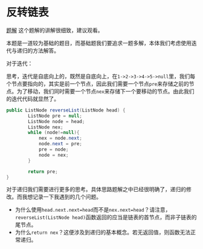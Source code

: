 # 反转链表

[题解](https://leetcode-cn.com/problems/reverse-linked-list/solution/shi-pin-jiang-jie-die-dai-he-di-gui-hen-hswxy/) 这个题解的讲解很细致，建议观看。

本题是一道较为基础的题目，而基础题我们要追求一题多解，本体我们考虑使用迭代与递归的方法解答。

对于迭代：

思考，迭代是自底向上的，既然是自底向上，在`1->2->3->4->5->null`里，我们每个节点要指向的，其实是前一个节点，因此我们需要一个节点`pre`来存储之前的节点。为了移动，我们同时需要一个节点`nex`来存储下一个要移动的节点。由此我们的迭代代码就显然了。

```java
public ListNode reverseList(ListNode head) {		
		ListNode pre = null;
		ListNode node = head;
        ListNode nex;
		while (node!=null){
			nex = node.next;
			node.next = pre;
			pre = node;
			node = nex;
		}

		return pre;
}
```



对于递归我们需要进行更多的思考。具体思路题解之中已经很明确了，递归的修改。而我想记录一下我遇到的几个问题。

+ 为什么使用`head.next.next=head`而不是`nex.next=head`？请注意，`reverseList(ListNode head)`函数返回的应当是链表的首节点，而非子链表的尾节点。
+ 为什么`return nex`？这便涉及到递归的基本概念。若无返回值，则函数无法正常递归。